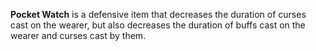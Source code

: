 **Pocket Watch** is a defensive item that decreases the duration of curses cast on the wearer, but also decreases the duration of buffs cast on the wearer and curses cast by them.
